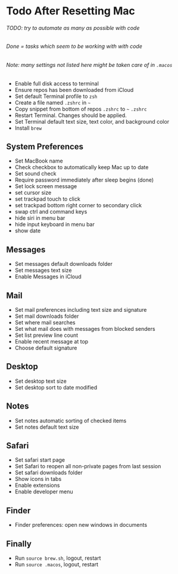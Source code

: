 # Todo After Resetting Mac

###### TODO: try to automate as many as possible with code
###### Done = tasks which seem to be working with with code
###### Note: many settings not listed here might be taken care of in `.macos`

- Enable full disk access to terminal
- Ensure repos has been downloaded from iCloud
- Set default Terminal profile to `zsh`
- Create a file named `.zshrc` in `~`
- Copy snippet from bottom of repos `.zshrc` to `~` `.zshrc`
- Restart Terminal. Changes should be applied.
- Set Terminal default text size, text color, and background color
- Install `brew`


## System Preferences
- Set MacBook name
- Check checkbox to automatically keep Mac up to date
- Set sound check
- Require password immediately after sleep begins (done)
- Set lock screen message
- set cursor size
- set trackpad touch to click
- set trackpad bottom right corner to secondary click
- swap ctrl and command keys
- hide siri in menu bar
- hide input keyboard in menu bar
- show date

## Messages
- Set messages default downloads folder
- Set messages text size
- Enable Messages in iCloud

## Mail
- Set mail preferences including text size and signature
- Set mail downloads folder
- Set where mail searches
- Set what mail does with messages from blocked senders
- Set list preview line count
- Enable recent message at top
- Choose default signature

## Desktop
- Set desktop text size
- Set desktop sort to date modified

## Notes
- Set notes automatic sorting of checked items
- Set notes default text size

## Safari
- Set safari start page
- Set Safari to reopen all non-private pages from last session
- Set safari downloads folder
- Show icons in tabs
- Enable extensions
- Enable developer menu

## Finder
- Finder preferences: open new windows in documents

## Finally
- Run `source brew.sh`, logout, restart
- Run `source .macos`, logout, restart